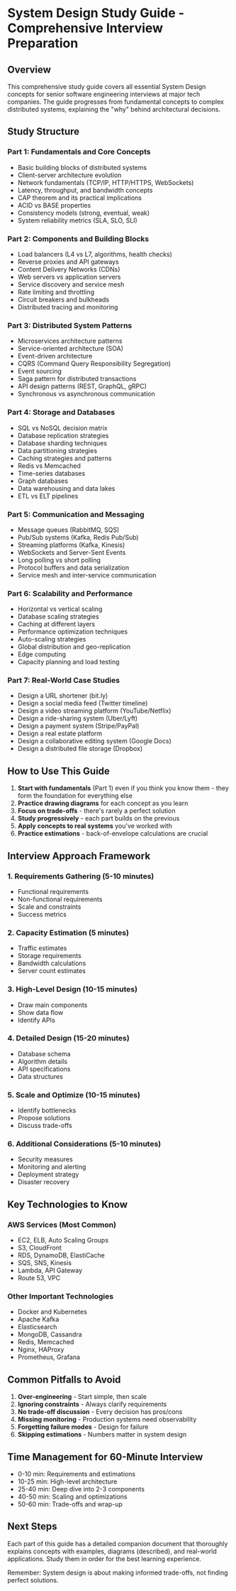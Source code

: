 # System Design Study Guide - Comprehensive Interview Preparation

## Overview
This comprehensive study guide covers all essential System Design concepts for senior software engineering interviews at major tech companies. The guide progresses from fundamental concepts to complex distributed systems, explaining the "why" behind architectural decisions.

## Study Structure

### Part 1: Fundamentals and Core Concepts
- Basic building blocks of distributed systems
- Client-server architecture evolution
- Network fundamentals (TCP/IP, HTTP/HTTPS, WebSockets)
- Latency, throughput, and bandwidth concepts
- CAP theorem and its practical implications
- ACID vs BASE properties
- Consistency models (strong, eventual, weak)
- System reliability metrics (SLA, SLO, SLI)

### Part 2: Components and Building Blocks
- Load balancers (L4 vs L7, algorithms, health checks)
- Reverse proxies and API gateways
- Content Delivery Networks (CDNs)
- Web servers vs application servers
- Service discovery and service mesh
- Rate limiting and throttling
- Circuit breakers and bulkheads
- Distributed tracing and monitoring

### Part 3: Distributed System Patterns
- Microservices architecture patterns
- Service-oriented architecture (SOA)
- Event-driven architecture
- CQRS (Command Query Responsibility Segregation)
- Event sourcing
- Saga pattern for distributed transactions
- API design patterns (REST, GraphQL, gRPC)
- Synchronous vs asynchronous communication

### Part 4: Storage and Databases
- SQL vs NoSQL decision matrix
- Database replication strategies
- Database sharding techniques
- Data partitioning strategies
- Caching strategies and patterns
- Redis vs Memcached
- Time-series databases
- Graph databases
- Data warehousing and data lakes
- ETL vs ELT pipelines

### Part 5: Communication and Messaging
- Message queues (RabbitMQ, SQS)
- Pub/Sub systems (Kafka, Redis Pub/Sub)
- Streaming platforms (Kafka, Kinesis)
- WebSockets and Server-Sent Events
- Long polling vs short polling
- Protocol buffers and data serialization
- Service mesh and inter-service communication

### Part 6: Scalability and Performance
- Horizontal vs vertical scaling
- Database scaling strategies
- Caching at different layers
- Performance optimization techniques
- Auto-scaling strategies
- Global distribution and geo-replication
- Edge computing
- Capacity planning and load testing

### Part 7: Real-World Case Studies
- Design a URL shortener (bit.ly)
- Design a social media feed (Twitter timeline)
- Design a video streaming platform (YouTube/Netflix)
- Design a ride-sharing system (Uber/Lyft)
- Design a payment system (Stripe/PayPal)
- Design a real estate platform
- Design a collaborative editing system (Google Docs)
- Design a distributed file storage (Dropbox)

## How to Use This Guide

1. **Start with fundamentals** (Part 1) even if you think you know them - they form the foundation for everything else
2. **Practice drawing diagrams** for each concept as you learn
3. **Focus on trade-offs** - there's rarely a perfect solution
4. **Study progressively** - each part builds on the previous
5. **Apply concepts to real systems** you've worked with
6. **Practice estimations** - back-of-envelope calculations are crucial

## Interview Approach Framework

### 1. Requirements Gathering (5-10 minutes)
- Functional requirements
- Non-functional requirements
- Scale and constraints
- Success metrics

### 2. Capacity Estimation (5 minutes)
- Traffic estimates
- Storage requirements
- Bandwidth calculations
- Server count estimates

### 3. High-Level Design (10-15 minutes)
- Draw main components
- Show data flow
- Identify APIs

### 4. Detailed Design (15-20 minutes)
- Database schema
- Algorithm details
- API specifications
- Data structures

### 5. Scale and Optimize (10-15 minutes)
- Identify bottlenecks
- Propose solutions
- Discuss trade-offs

### 6. Additional Considerations (5-10 minutes)
- Security measures
- Monitoring and alerting
- Deployment strategy
- Disaster recovery

## Key Technologies to Know

### AWS Services (Most Common)
- EC2, ELB, Auto Scaling Groups
- S3, CloudFront
- RDS, DynamoDB, ElastiCache
- SQS, SNS, Kinesis
- Lambda, API Gateway
- Route 53, VPC

### Other Important Technologies
- Docker and Kubernetes
- Apache Kafka
- Elasticsearch
- MongoDB, Cassandra
- Redis, Memcached
- Nginx, HAProxy
- Prometheus, Grafana

## Common Pitfalls to Avoid

1. **Over-engineering** - Start simple, then scale
2. **Ignoring constraints** - Always clarify requirements
3. **No trade-off discussion** - Every decision has pros/cons
4. **Missing monitoring** - Production systems need observability
5. **Forgetting failure modes** - Design for failure
6. **Skipping estimations** - Numbers matter in system design

## Time Management for 60-Minute Interview

- 0-10 min: Requirements and estimations
- 10-25 min: High-level architecture
- 25-40 min: Deep dive into 2-3 components
- 40-50 min: Scaling and optimizations
- 50-60 min: Trade-offs and wrap-up

## Next Steps

Each part of this guide has a detailed companion document that thoroughly explains concepts with examples, diagrams (described), and real-world applications. Study them in order for the best learning experience.

Remember: System design is about making informed trade-offs, not finding perfect solutions.